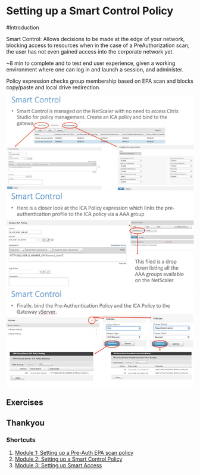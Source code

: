 # Setting up a Smart Control Policy

#Introduction

Smart Control: Allows decisions to be made at the edge of your network, blocking access to resources when in the case of a PreAuthorization scan, the user has not even gained access into the corporate network yet.

~8 min to complete and to test end user experience, given a working environment where one can log in and launch a session, and administer.

Policy expression checks group membership based on EPA scan and blocks copy/paste and local drive redirection.

![SC1](./images/SC1.jpeg)
![SC2](./images/SC2.jpeg)
![SC3](./images/SC3.jpeg)


## Exercises 

## Thankyou 

### Shortcuts
1. [Module 1: Setting up a Pre-Auth EPA scan policy](../Module1)
2. [Module 2: Setting up a Smart Control Policy](../Module2)
3. [Module 3: Setting up Smart Access](../Module3)